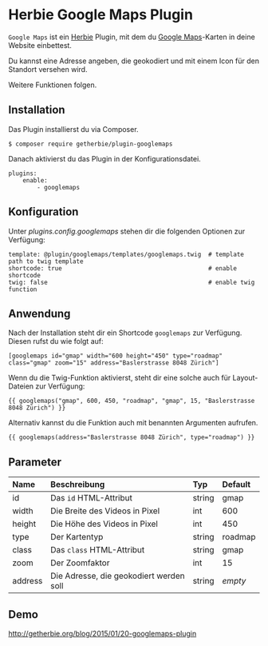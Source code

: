 # Herbie Google Maps Plugin

`Google Maps` ist ein [Herbie](http://github.com/getherbie/herbie) Plugin, mit dem du 
[Google Maps](http://maps.google.com)-Karten in deine Website einbettest.

Du kannst eine Adresse angeben, die geokodiert und mit einem Icon für den Standort versehen wird.

Weitere Funktionen folgen.


## Installation

Das Plugin installierst du via Composer.

	$ composer require getherbie/plugin-googlemaps

Danach aktivierst du das Plugin in der Konfigurationsdatei.

    plugins:
        enable:    
            - googlemaps


Konfiguration
-------------

Unter *plugins.config.googlemaps* stehen dir die folgenden Optionen zur Verfügung:

    template: @plugin/googlemaps/templates/googlemaps.twig  # template path to twig template
    shortcode: true                                         # enable shortcode
    twig: false                                             # enable twig function


Anwendung
---------

Nach der Installation steht dir ein Shortcode `googlemaps` zur Verfügung. Diesen rufst du wie folgt auf:

    [googlemaps id="gmap" width="600 height="450" type="roadmap" class="gmap" zoom="15" address="Baslerstrasse 8048 Zürich"]


Wenn du die Twig-Funktion aktivierst, steht dir eine solche auch für Layout-Dateien zur Verfügung: 

    {{ googlemaps("gmap", 600, 450, "roadmap", "gmap", 15, "Baslerstrasse 8048 Zürich") }}

Alternativ kannst du die Funktion auch mit benannten Argumenten aufrufen.

    {{ googlemaps(address="Baslerstrasse 8048 Zürich", type="roadmap") }}


Parameter
---------

Name        | Beschreibung                              | Typ       | Default
:---------- | :---------------------------------------- | :-------- | :------
id          | Das `id` HTML-Attribut                    | string    | gmap  
width       | Die Breite des Videos in Pixel            | int       | 600
height      | Die Höhe des Videos in Pixel              | int       | 450
type        | Der Kartentyp                             | string    | roadmap
class       | Das `class` HTML-Attribut                 | string    | gmap
zoom        | Der Zoomfaktor                            | int       | 15
address     | Die Adresse, die geokodiert werden soll   | string    | *empty* 


Demo
----

<http://getherbie.org/blog/2015/01/20-googlemaps-plugin>